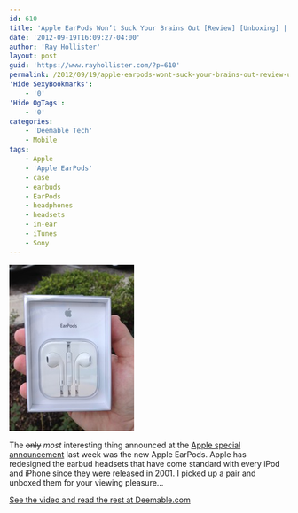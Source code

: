 ```yaml
---
id: 610
title: 'Apple EarPods Won’t Suck Your Brains Out [Review] [Unboxing] | Deemable Tech'
date: '2012-09-19T16:09:27-04:00'
author: 'Ray Hollister'
layout: post
guid: 'https://www.rayhollister.com/?p=610'
permalink: /2012/09/19/apple-earpods-wont-suck-your-brains-out-review-unboxing-deemable-tech/
'Hide SexyBookmarks':
    - '0'
'Hide OgTags':
    - '0'
categories:
    - 'Deemable Tech'
    - Mobile
tags:
    - Apple
    - 'Apple EarPods'
    - case
    - earbuds
    - EarPods
    - headphones
    - headsets
    - in-ear
    - iTunes
    - Sony
---
```


[![](/media/2012/09/EarPods1-225x300.jpg "Brand New Set of Apple EarPods. I'm not going to open them until I get home. I'm not going to open them until I get home.")](https://web.archive.org/web/20121008021923/http://deemable.com/2012/09/apple-earpods-wont-suck-your-brains-out-review-unboxing/)

The <del>only</del> *most* interesting thing announced at the [Apple special announcement](https://web.archive.org/web/20121010121407/http://deemable.com/2012/09/the-iphone-5-is-here-whoopidy-doo/ "The iPhone 5 is here! Whoopidy Doo! - Deemable Tech") last week was the new Apple EarPods. Apple has redesigned the earbud headsets that have come standard with every iPod and iPhone since they were released in 2001. I picked up a pair and unboxed them for your viewing pleasure…

[See the video and read the rest at Deemable.com](https://web.archive.org/web/20121008021923/http://deemable.com/2012/09/apple-earpods-wont-suck-your-brains-out-review-unboxing/ "Apple EarPods Won’t Suck Your Brains Out [Review] [Unboxing] - Deemable Tech")